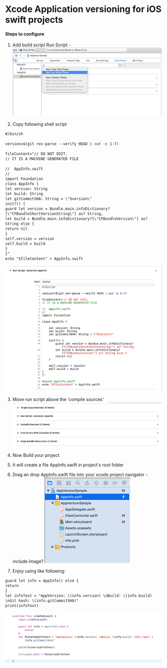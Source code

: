 # Xcode Application versioning for iOS swift projects

#### Steps to configure

1. Add build script Run Script - 
![alt text](https://raw.githubusercontent.com/ankushkushwaha/AppVersionInXcode/master/Images/1.png "Logo Title Text 1")

2. Copy following shell script 
```
#/bin/sh

version=$(git rev-parse --verify HEAD | cut -c 1-7)

fileContent="// DO NOT EDIT,
// IT IS A MACHINE GENERATED FILE

//  AppInfo.swift
//
import Foundation
class AppInfo {
let version: String
let build: String
let gitCommitSHA: String = \"$version\"
init?() {
guard let version = Bundle.main.infoDictionary?[\"CFBundleShortVersionString\"] as? String,
let build = Bundle.main.infoDictionary?[\"CFBundleVersion\"] as? String else {
return nil
}
self.version = version
self.build = build
}
}"
echo "$fileContent" > AppInfo.swift
```
![alt text](https://raw.githubusercontent.com/ankushkushwaha/AppVersionInXcode/master/Images/2.png "Logo Title Text 1")

3. Move run script above the 'compile sources'
![alt text](https://raw.githubusercontent.com/ankushkushwaha/AppVersionInXcode/master/Images/3.png "Logo Title Text 1")

3. Now Build your project
4. It will create a file AppInfo.swift in project's root folder

5. Drag an drop AppInfo.swift file into your xcode project navigator - include image?
![alt text](https://raw.githubusercontent.com/ankushkushwaha/AppVersionInXcode/master/Images/4.png "Logo Title Text 1")

6. Enjoy using like following:
```
guard let info = AppInfo() else {
return
}
let infoText = "AppVersion: \(info.version) \nBuild: \(info.build) \nGit hash: \(info.gitCommitSHA)"
print(infoText)
```
![alt text](https://raw.githubusercontent.com/ankushkushwaha/AppVersionInXcode/master/Images/5.png "Logo Title Text 1")

